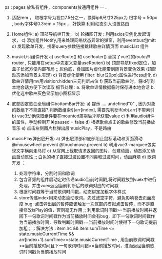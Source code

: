 ps :
  pages 放私有组件，components放通用组件
一 . 
1. 适配rem ， 取根字号为视口7.5分之一，换算ip6尺寸325px为 根字号 = 50px , body字体号0.3rem = 15px ， 好换算
  利用动态引入设置路由
2. Home组件: 
  a) 顶部导航栏开发，
  b) 轮播图开发 : 利用axios实例化发起请求，
  c) 添加组件Notify,用来处理网络状态异常的弹窗，利用eventbus包mitt
  d) 发现歌单开发，携带query参数链接跳转歌曲详情页面 musicList 组件
3. musicList组件开发
  a) useRoute() 和 useRouter() 替换了vue2的$route和$router , 只能用在setup中先定义变量useRouter()
  b) 顶部导航fixed定位，加盒子长宽方便内部布局 ;; 灰色底，叠加图片虚化能带到随背景变色效果 (顶部动态添加背景未实现)
  c) 背景虚化使用 filter: blur(20px);属性进行css虚化
  d) 歌曲详情用mv用visition:hidden三元判断占位
  f) 获取当前歌曲时，将id存到本地会话方便下次读取
  细节处理 : 
    a. 将歌单详情数据临时保存进本地会话
    b. 优化选中歌曲灰色显示加小图标显示

4. 底部固定歌曲全局组件bottomBar开发:
  a) 提示 .... undefined"0" , 因为对象的数组下不能直接?.判断数组索引arr[index], 需要先判断if(obj.arr)不带索引
  b) vue3动他获取组件要在mounted周期后才能获取value
  c) 利用audio组件的属性，手动控制开关paused = false
  d) 根据歌单点击的歌曲修改当前播放音乐
  e) 点击左侧图片栏弹出层musicPlay，不是路由

5. musicPlay弹出层开发:
  a) 弹出层顶部和底部阻止鼠标滚动和页面滑动 @mousewheel.prevent @touchmove.prevent
  b) 利用vue3-marquee包实现文字横向走马灯
  c) 从官网上截取请求返回的图片，创建动画，动态添加动画启动属性 ;; 白色的棒子直接过渡设置不同类和过渡时间，动画麻烦
  d) 歌词开发 ：
    1. 处理字符串，分割时间和歌词
    2. 包含音频的组件启动定时传递audio当前时间戳,将时间戳放到vuex中进行处理，并由vuex返回当前判断后的歌词对应的时间戳
    3. 根据时间戳等于当前歌词时间戳，动态绑定加粗字体样式
    4. store传递index用来动态滚动歌词，先过滤空字符，避免影响卷去页面高度
    bug: 点击弹出层的暂停应该触发一次底部的模拟点击暂停，而不是直接修改isPlay的值，否则毫无作用 ;;
          利用歌词时间戳>=当前播放时间并返回下一句歌词时间戳作为当前播放时间会有bug，即下一句歌词时间戳作为当前播放时间，导致判断时间戳==当前播放时间时使得下一句歌词提前加粗；；解决方法 : item.lrc && item.sumTime <= state.musicCurrentTime && arr[index+1].sumTime>=state.musicCurrentTime , 用当前歌词时间戳<=当前播放时间且下一句歌词时间错>=当前播放时间，进而返回当前歌词时间戳为当前播放时间